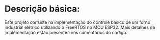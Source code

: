 # Descrição básica:

Este projeto consiste na implementação do controle básico de um forno
industrial elétrico utilizando o FreeRTOS no MCU ESP32. Mais detalhes
da implementação estão presentes nos comentários do código.
